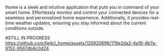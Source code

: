 Ihome is a sleek and intuitive application that puts you in command of your smart home. 
Effortlessly monitor and control your connected devices for a seamless and personalized home experience. Additionally,
it provides real-time weather updates, ensuring you stay informed about the current conditions outside. 

#STILL IN PROGRESS
https://github.com/Ilejk/i_home/assets/120920696/178e2da2-4a16-4b7a-9152-9567db8c0424


